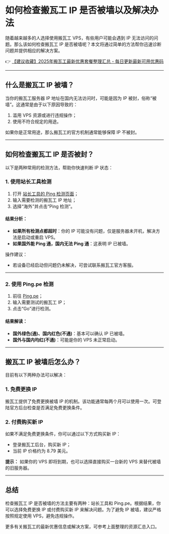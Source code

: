 # 如何检查搬瓦工 IP 是否被墙以及解决办法

随着越来越多的人选择使用搬瓦工 VPS，有些用户可能会遇到 IP 无法访问的问题。那么该如何检查搬瓦工 IP 是否被墙呢？本文将通过简单的方法帮你迅速诊断问题并提供相应的解决方案。

👉 [【建议收藏】2025年搬瓦工最新优惠套餐整理汇总 - 每日更新最新可用优惠码](https://bit.ly/banwagon)

---

## 什么是搬瓦工 IP 被墙？

当你的搬瓦工服务器 IP 地址在国内无法访问时，可能是因为 IP 被封，俗称“被墙”。这通常是由于以下原因导致的：

1. 滥用 VPS 资源或进行违规操作；
2. 使用不符合规定的用途。

如果你是正常用途，那么搬瓦工的官方机制通常能够保障 IP 不被封。

---

## 如何检查搬瓦工 IP 是否被封？

以下是两种常用的检测方法，帮助你快速判断 IP 状态：

### 1. 使用站长工具检测

1. 打开 [站长工具的 Ping 检测页面](http://ping.chinaz.com)；
2. 输入需要检测的搬瓦工 IP 地址；
3. 选择“海外”并点击“Ping 检测”。

#### 结果分析：
- **如果所有检测点都超时**：你的 IP 可能没有问题，仅是服务器未开机，解决方法是启动或重启 VPS。
- **如果国外能 Ping 通，国内无法 Ping 通**：这表明 IP 已被墙。

操作建议：
- 若设备已经启动但问题仍未解决，可尝试联系搬瓦工官方客服。

---

### 2. 使用 Ping.pe 检测

1. 前往 [Ping.pe](https://ping.pe)；
2. 输入需要测试的搬瓦工 IP；
3. 点击“Go”进行检测。

#### 结果解读：
- **国外绿色(通)、国内红色(不通)**：基本可以确认 IP 已被墙。
- **国外与国内均红(不通)**：可能是你的 VPS 未正常启动。

---

## 搬瓦工 IP 被墙后怎么办？

目前有以下两种办法可以解决：

### 1. 免费更换 IP
搬瓦工提供了免费更换被墙 IP 的机制。该功能通常每两个月可以使用一次。可登陆官方后台检查是否满足免费更换条件。

### 2. 付费购买新 IP
如果不满足免费更换条件，你可以通过以下方式购买新 IP：
- 登录搬瓦工后台，购买新 IP；
- 当前 IP 价格约为 8.79 美元。

**提示：** 如果你的 VPS 即将到期，也可以选择直接购买一台新的 VPS 来替代被墙的旧服务器。

---

## 总结

检查搬瓦工 IP 是否被墙的方法主要有两种：站长工具和 Ping.pe。根据结果，你可以选择免费更换 IP 或付费购买新 IP 来解决问题。为了避免 IP 被墙，建议严格按照规定使用 VPS，避免违规操作。

更多有关搬瓦工的最新优惠信息或解决方案，可参考上面整理的资源汇总入口。
